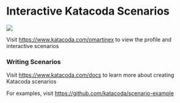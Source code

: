 # Interactive Katacoda Scenarios

[![](http://shields.katacoda.com/katacoda/omartinex/count.svg)](https://www.katacoda.com/omartinex "Get your profile on Katacoda.com")

Visit https://www.katacoda.com/omartinex to view the profile and interactive scenarios

### Writing Scenarios
Visit https://www.katacoda.com/docs to learn more about creating Katacoda scenarios

For examples, visit https://github.com/katacoda/scenario-example
